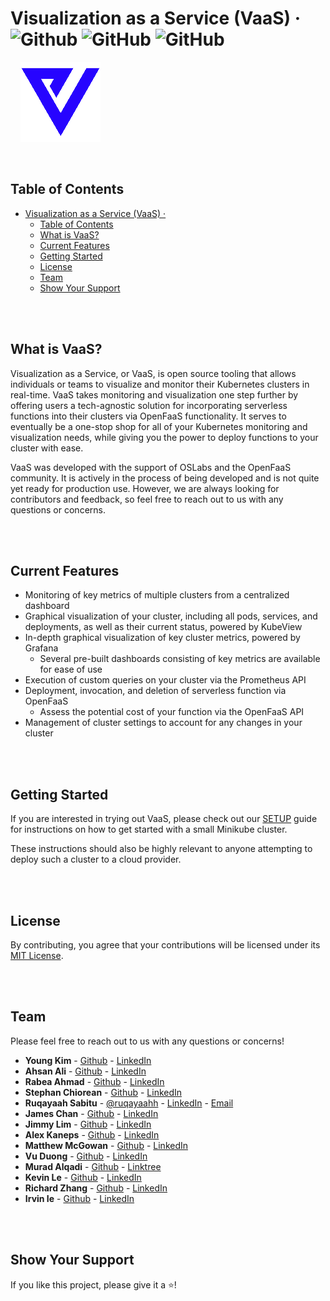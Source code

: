 # Visualization as a Service (VaaS) &middot; ![Github](https://img.shields.io/github/repo-size/oslabs-beta/VaaS) ![GitHub](https://img.shields.io/github/license/oslabs-beta/VaaS) ![GitHub](https://img.shields.io/github/last-commit/oslabs-beta/VaaS)

&nbsp; &nbsp; ![VaaS](public/Images/VaaS.png)


<br />

## Table of Contents

- [Visualization as a Service (VaaS) ·   ](#visualization-as-a-service-vaas----)
  - [Table of Contents](#table-of-contents)
  - [What is VaaS?](#what-is-vaas)
  - [Current Features](#current-features)
  - [Getting Started](#getting-started)
  - [License](#license)
  - [Team](#team)
  - [Show Your Support](#show-your-support)

<br/>


<br/>

## What is VaaS?
Visualization as a Service, or VaaS, is open source tooling that allows individuals or teams to visualize and monitor their Kubernetes clusters in real-time. VaaS takes monitoring and visualization one step further by offering users a tech-agnostic solution for incorporating serverless functions into their clusters via OpenFaaS functionality. It serves to eventually be a one-stop shop for all of your Kubernetes monitoring and visualization needs, while giving you the power to deploy functions to your cluster with ease.

VaaS was developed with the support of OSLabs and the OpenFaaS community. It is actively in the process of being developed and is not quite yet ready for production use. However, we are always looking for contributors and feedback, so feel free to reach out to us with any questions or concerns.

<br/>


<br/>

## Current Features
- Monitoring of key metrics of multiple clusters from a centralized dashboard
- Graphical visualization of your cluster, including all pods, services, and deployments, as well as their current status, powered by KubeView
- In-depth graphical visualization of key cluster metrics, powered by Grafana
  - Several pre-built dashboards consisting of key metrics are available for ease of use
- Execution of custom queries on your cluster via the Prometheus API
- Deployment, invocation, and deletion of serverless function via OpenFaaS
  - Assess the potential cost of your function via the OpenFaaS API
- Management of cluster settings to account for any changes in your cluster

<br/>


<br/>

## Getting Started
If you are interested in trying out VaaS, please check out our [SETUP](/SETUP.md) guide for instructions on how to get started with a small Minikube cluster. 

These instructions should also be highly relevant to anyone attempting to deploy such a cluster to a cloud provider.

<br/>


<br/>

## License
By contributing, you agree that your contributions will be licensed under its [MIT License](/LICENSE).


<br/>


<br/>

## Team
Please feel free to reach out to us with any questions or concerns!

- **Young Kim** - [Github](https://github.com/ykim770) - [LinkedIn](www.linkedin.com/in/young-j-kim)
- **Ahsan Ali** - [Github](https://github.com/greyali) - [LinkedIn](https://www.linkedin.com/in/greyali/)
- **Rabea Ahmad** - [Github](https://github.com/RabeaAhmad3) - [LinkedIn](https://www.linkedin.com/in/rabea-ahmad/)
- **Stephan Chiorean** - [Github](https://github.com/stephan-chiorean) - [LinkedIn](https://www.linkedin.com/in/stephan-chiorean-2b6961139/)
- **Ruqayaah Sabitu** - [@ruqayaahh](https://github.com/ruqayaahh) - [LinkedIn](https://www.linkedin.com/in/ruqayaahsabitu/) - [Email](mailto:aderinolaruqayaah@gmail.com)
- **James Chan** - [Github](https://github.com/j-chany) - [LinkedIn](https://www.linkedin.com/in/james-c-694018b5/)
- **Jimmy Lim** - [Github](https://github.com/Radizorit) - [LinkedIn](https://www.linkedin.com/in/limjimmyy)
- **Alex Kaneps** - [Github](https://github.com/AlexKaneps) - [LinkedIn](https://www.linkedin.com/in/alex-kaneps/)
- **Matthew McGowan** - [Github](https://github.com/mcmcgowan) - [LinkedIn](https://www.linkedin.com/in/matthewcharlesmcgowan/)
- **Vu Duong** - [Github](https://github.com/vduong021) - [LinkedIn](https://www.linkedin.com/in/vu-duong)
- **Murad Alqadi** - [Github](https://github.com/murad-alqadi) - [Linktree](https://linktr.ee/muradmd)
- **Kevin Le** - [Github](https://github.com/xkevinle) - [LinkedIn](https://www.linkedin.com/in/xkevinle/)
- **Richard Zhang** - [Github](https://github.com/rich9029) - [LinkedIn](https://www.linkedin.com/in/dickzhang/)
- **Irvin Ie** - [Github](https://github.com/irvinie) - [LinkedIn](https://www.linkedin.com/in/irvinie/)

<br/>


<br/>

## Show Your Support

If you like this project, please give it a ⭐️!

